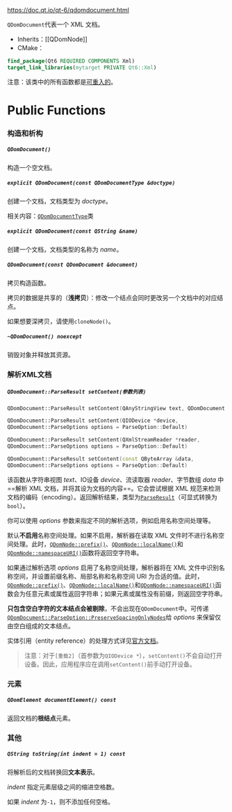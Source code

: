 https://doc.qt.io/qt-6/qdomdocument.html

`QDomDocument`代表一个 XML 文档。

- Inherits：[[QDomNode]]
- CMake：
```cmake
find_package(Qt6 REQUIRED COMPONENTS Xml)
target_link_libraries(mytarget PRIVATE Qt6::Xml)
```

注意：该类中的所有函数都是[可重入的](https://doc.qt.io/qt-6/threads-reentrancy.html)。

# Public Functions

### 构造和析构

##### `QDomDocument()`

构造一个空文档。

##### `explicit QDomDocument(const QDomDocumentType &doctype)`

创建一个文档，文档类型为 *doctype*。

相关内容：[`QDomDocumentType`](https://doc.qt.io/qt-6/qdomdocumenttype.html)类

##### `explicit QDomDocument(const QString &name)`

创建一个文档，文档类型的名称为 *name*。

##### `QDomDocument(const QDomDocument &document)`

拷贝构造函数。

拷贝的数据是共享的（**浅拷贝**）：修改一个结点会同时更改另一个文档中的对应结点。

如果想要深拷贝，请使用`cloneNode()`。

##### `~QDomDocument() noexcept`

销毁对象并释放其资源。

### 解析XML文档

##### `QDomDocument::ParseResult setContent(参数列表)`

```cpp
QDomDocument::ParseResult setContent(QAnyStringView text, QDomDocument::ParseOptions options = ParseOption::Default)

QDomDocument::ParseResult setContent(QIODevice *device, 
QDomDocument::ParseOptions options = ParseOption::Default)

QDomDocument::ParseResult setContent(QXmlStreamReader *reader, 
QDomDocument::ParseOptions options = ParseOption::Default)

QDomDocument::ParseResult setContent(const QByteArray &data,
QDomDocument::ParseOptions options = ParseOption::Default)
```

该函数从字符串视图 *text*、IO设备 *device*、流读取器 *reader*、字节数组 *data* 中==解析 XML 文档，并将其设为文档的内容==。它会尝试根据 XML 规范来检测文档的编码（encoding）。返回解析结果，类型为[`ParseResult`](https://doc.qt.io/qt-6/qdomdocument-parseresult.html)（可显式转换为`bool`）。

你可以使用 *options* 参数来指定不同的解析选项，例如启用名称空间处理等。

默认**不启用**名称空间处理。如果不启用，解析器在读取 XML 文件时不进行名称空间处理。此时，[`QDomNode::prefix()`](https://doc.qt.io/qt-6/qdomnode.html#prefix)、[`QDomNode::localName()`](https://doc.qt.io/qt-6/qdomnode.html#localName)和[`QDomNode::namespaceURI()`](https://doc.qt.io/qt-6/qdomnode.html#namespaceURI)函数将返回空字符串。

如果通过解析选项 *options* 启用了名称空间处理，解析器将在 XML 文件中识别名称空间，并设置前缀名称、局部名称和名称空间 URI 为合适的值。此时，[`QDomNode::prefix()`](https://doc.qt.io/qt-6/qdomnode.html#prefix)、[`QDomNode::localName()`](https://doc.qt.io/qt-6/qdomnode.html#localName)和[`QDomNode::namespaceURI()`](https://doc.qt.io/qt-6/qdomnode.html#namespaceURI)函数会为任意元素或属性返回字符串；如果元素或属性没有前缀，则返回空字符串。

**只包含空白字符的文本结点会被剔除**，不会出现在`QDomDocument`中。可传递[`QDomDocument::ParseOption::PreserveSpacingOnlyNodes`](https://doc.qt.io/qt-6/qdomdocument.html#ParseOption-enum)给 *options* 来保留仅由空白组成的文本结点。

实体引用（entity reference）的处理方式详见[官方文档](https://doc.qt.io/qt-6/qdomdocument.html#setContent)。

> 注意：对于`[重载2]`（首参数为`QIODevice *`），`setContent()`不会自动打开设备。因此，应用程序应在调用`setContent()`前手动打开设备。

### 元素

##### `QDomElement documentElement() const`

返回文档的**根结点**元素。

### 其他

##### `QString toString(int indent = 1) const`

将解析后的文档转换回**文本表示**。

*indent* 指定元素层级之间的缩进空格数。

如果 *indent* 为`-1`，则不添加任何空格。

